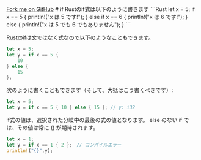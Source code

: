<link rel="stylesheet" href="./css/reset.css">
<a class="forkme" href="https://yanokunpei.github.io/introduction_of_Rust">Fork me on GitHub</a>
# if
Rustのif式は以下のように書きます
```Rust
let x = 5;
if x == 5 {
    println!("x は 5 です!");
} else if x == 6 {
    println!("x は 6 です!");
} else {
    println!("x は 5 でも 6 でもありません");
}
```

Rustのifは文ではなく式なので以下のようなこともできます。
```Rust
let x = 5;
let y = if x == 5 {
    10
} else {
    15
};
```
次のように書くこともできます（そして、大抵はこう書くべきです）:
```Rust
let x = 5;
let y = if x == 5 { 10 } else { 15 }; // y: i32
```
if式の値は、選択された分岐中の最後の式の値となります。 else のない if では、その値は常に () が期待されます。
```Rust
let x = 1;
let y = if x == 1 { 2 };　// コンパイルエラー
println!("{}",y);
```
